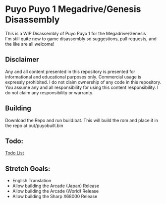 # Puyo Puyo 1 Megadrive/Genesis Disassembly
This is a WIP Disassembly of Puyo Puyo 1 for the Megadrive/Genesis    
I'm still quite new to game disassembly so suggestions, pull requests, and the like are all welcome!    
## Disclaimer
Any and all content presented in this repository is presented for informational and educational purposes only.
Commercial usage is expressly prohibited.  I do not claim ownership of any code in this repository.
You assume any and all responsibility for using this content responsibility.  I do not claim any responsibility or warranty.
## Building
Download the Repo and run build.bat.  This will build the rom and place it in the repo at out/puyobuilt.bin
## Todo:
[Todo List](https://github.com/Nasina7/puyodisasm/wiki/Todo)
## Stretch Goals:
- English Translation
- Allow building the Arcade (Japan) Release
- Allow building the Arcade (World) Release
- Allow building the Sharp X68000 Release